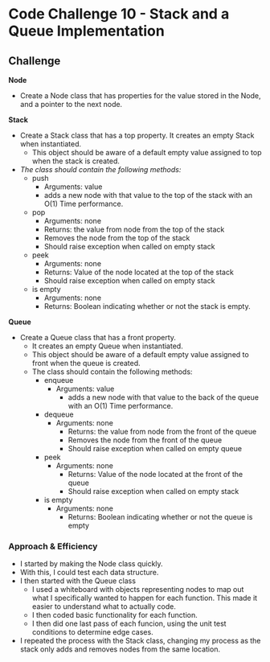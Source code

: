 # Code Challenge 10 - Stack and a Queue Implementation

## Challenge

**Node**
+ Create a Node class that has properties for the value stored in the Node, and a pointer to the next node.

**Stack**
+ Create a Stack class that has a top property. It creates an empty Stack when instantiated.
  + This object should be aware of a default empty value assigned to top when the stack is created.
+ *The class should contain the following methods:*
  + push
    + Arguments: value
    + adds a new node with that value to the top of the stack with an O(1) Time performance.
  + pop
    + Arguments: none
    + Returns: the value from node from the top of the stack
    + Removes the node from the top of the stack
    + Should raise exception when called on empty stack
  + peek
    + Arguments: none
    + Returns: Value of the node located at the top of the stack
    + Should raise exception when called on empty stack
  + is empty
    + Arguments: none
    + Returns: Boolean indicating whether or not the stack is empty.

**Queue**
+ Create a Queue class that has a front property.
  + It creates an empty Queue when instantiated.
  + This object should be aware of a default empty value assigned to front when the queue is created.
  + The class should contain the following methods:
    + enqueue
      + Arguments: value
        + adds a new node with that value to the back of the queue with an O(1) Time performance.
    + dequeue
      + Arguments: none
        + Returns: the value from node from the front of the queue
        + Removes the node from the front of the queue
        + Should raise exception when called on empty queue
    + peek
      + Arguments: none
        + Returns: Value of the node located at the front of the queue
        + Should raise exception when called on empty stack
    + is empty
      + Arguments: none
        + Returns: Boolean indicating whether or not the queue is empty

### Approach & Efficiency

+ I started by making the Node class quickly.
+ With this, I could test each data structure.
+ I then started with the Queue class
  + I used a whiteboard with objects representing nodes to map out what I specifically wanted to happen for each function. This made it easier to understand what to actually code.
  + I then coded basic functionality for each function.
  + I then did one last pass of each funcion, using the unit test conditions to determine edge cases.
+ I repeated the process with the Stack class, changing my process as the stack only adds and removes nodes from the same location.
